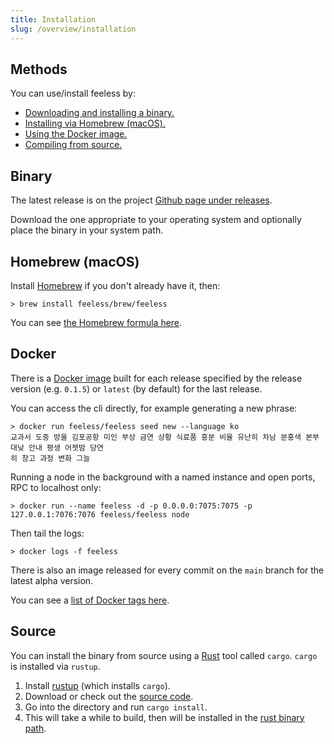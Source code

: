 ```yaml
---
title: Installation
slug: /overview/installation
---
```


## Methods

You can use/install feeless by:

- [Downloading and installing a binary.](#binary)
- [Installing via Homebrew (macOS).](#homebrew-macos)
- [Using the Docker image.](#docker)
- [Compiling from source.](#source)

## Binary

The latest release is on the project [Github page under releases](https://github.com/feeless/feeless/releases/).

Download the one appropriate to your operating system and optionally place the binary in your system path.

## Homebrew (macOS)

Install [Homebrew](https://brew.sh/) if you don't already have it, then:

```shell
> brew install feeless/brew/feeless
```

You can see [the Homebrew formula here](https://github.com/feeless/homebrew-brew).

## Docker

There is a [Docker image](https://hub.docker.com/r/feeless/feeless) built for each release specified by the release
version (e.g. `0.1.5`) or `latest` (by default) for the last release.

You can access the cli directly, for example generating a new phrase:

```shell
> docker run feeless/feeless seed new --language ko
교과서 도중 방울 김포공항 미인 부상 금연 상황 식료품 흥분 비율 유난히 차남 분홍색 본부 대낮 안내 평생 어젯밤 당연
히 창고 과정 변화 그늘
```

Running a node in the background with a named instance and open ports, RPC to localhost only:

```shell
> docker run --name feeless -d -p 0.0.0.0:7075:7075 -p 127.0.0.1:7076:7076 feeless/feeless node
```

Then tail the logs:

```shell
> docker logs -f feeless
```

There is also an image released for every commit on the `main` branch for the latest alpha version.

You can see a [list of Docker tags here](https://hub.docker.com/r/feeless/feeless/tags).

## Source

You can install the binary from source using a <a href="https://www.rust-lang.org/">Rust</a> tool called `cargo`.
`cargo` is installed via `rustup`.

1. Install <a href="https://rustup.rs/">rustup</a> (which installs `cargo`).
2. Download or check out the <a href="https://github.com/feeless/feeless/">source code</a>.
3. Go into the directory and run `cargo install`.
4. This will take a while to build, then will be installed in the <a
   href="http://web.mit.edu/rust-lang_v1.25/arch/amd64_ubuntu1404/share/doc/rust/html/book/second-edition/ch14-04-installing-binaries.html">rust binary path</a>.
